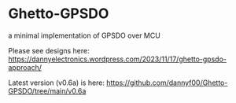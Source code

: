 # Ghetto-GPSDO
a minimal implementation of GPSDO over MCU

Please see designs here: https://dannyelectronics.wordpress.com/2023/11/17/ghetto-gpsdo-approach/

Latest version (v0.6a) is here: https://github.com/dannyf00/Ghetto-GPSDO/tree/main/v0.6a
